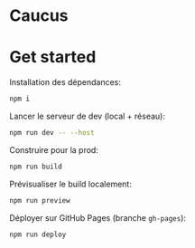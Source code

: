 # Caucus

# Get started

Installation des dépendances:

```bash
npm i
```

Lancer le serveur de dev (local + réseau):

```bash
npm run dev -- --host
```

Construire pour la prod:

```bash
npm run build
```

Prévisualiser le build localement:

```bash
npm run preview
```

Déployer sur GitHub Pages (branche `gh-pages`):

```bash
npm run deploy
```